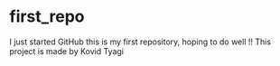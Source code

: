 # first_repo
I just started GitHub this is my first repository, hoping to do well !!
This project is made by Kovid Tyagi
